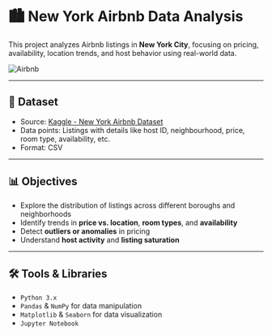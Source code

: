 # 🏙️ New York Airbnb Data Analysis

This project analyzes Airbnb listings in **New York City**, focusing on pricing, availability, location trends, and host behavior using real-world data.

![Airbnb](https://cdn-icons-png.flaticon.com/512/2111/2111320.png)

---

## 📂 Dataset
- Source: [Kaggle - New York Airbnb Dataset](https://www.kaggle.com/datasets/vrindakallu/new-york-dataset)
- Data points: Listings with details like host ID, neighbourhood, price, room type, availability, etc.
- Format: CSV

---

## 📊 Objectives
- Explore the distribution of listings across different boroughs and neighborhoods
- Identify trends in **price vs. location**, **room types**, and **availability**
- Detect **outliers or anomalies** in pricing
- Understand **host activity** and **listing saturation**

---

## 🛠️ Tools & Libraries
- `Python 3.x`
- `Pandas` & `NumPy` for data manipulation
- `Matplotlib` & `Seaborn` for data visualization
- `Jupyter Notebook`
